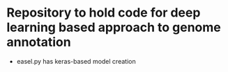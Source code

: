 # Repository to hold code for deep learning based approach to genome annotation

* easel.py has keras-based model creation
